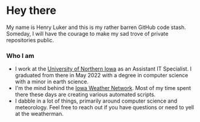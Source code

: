 # Hey there
My name is Henry Luker and this is my rather barren GitHub code stash. Someday, I will have the courage to make my sad trove of private repositories public. 

### Who I am
- I work at the [University of Northern Iowa](https://uni.edu) as an Assistant IT Specialist. I graduated from there in May 2022 with a degree in computer science with a minor in earth science. 
- I'm the mind behind the [Iowa Weather Network](https://iowawx.com). Most of my time spent there these days are creating various automated scripts.
- I dabble in a lot of things, primarily around computer science and meteorology. Feel free to reach out if you have questions or need to yell at the weatherman. 
